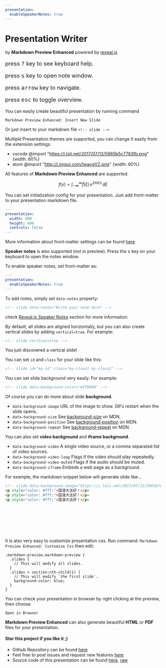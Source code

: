 ```yaml
---
presentation:
  enableSpeakerNotes: true
---
```


<!-- slide -->
# Presentation Writer
by **Markdown Preview Enhanced**
powered by [reveal.js](https://github.com/hakimel/reveal.js)
<br>

<p style="font-size: 18px;">press <kbd>?</kbd> key to see keyboard help.</p>
<p style="font-size: 18px;">press <kbd>s</kbd> key to open note window.</p>
<p style="font-size: 18px;">press <kbd>arrow</kbd> key to navigate.</p>
<p style="font-size: 18px;">press <kbd>esc</kbd> to toggle overview.</p>

<!-- slide -->
You can easily create beautiful presentation by running command

`Markdown Preview Enhanced: Insert New Slide`

Or just insert to your markdown file
`<!-- slide -->`

<!-- slide -->
Multiple Presentation themes are supported, you can change it easily from the extension settings.
* vscode
@import "https://i.loli.net/2017/07/12/5965b5c7783fb.png" {width: 60%}
* atom
@import "http://i.imgur.com/lwaogVZ.png" {width: 60%}


<!-- slide -->
All features of **Markdown Preview Enhanced** are supported.

$$
f(x) = \int_{-\infty}^\infty
    \hat f(\xi)\,e^{2 \pi i \xi x}
    \,d\xi
$$

<!-- slide -->
You can set initialization config for your presentation.
Just add front-matter to your presentation markdown file.
```yaml
---
presentation:
  width: 800
  height: 600
  controls: false
---
```
More information about front-matter settings can be found [here](https://shd101wyy.github.io/markdown-preview-enhanced/#/presentation).

<!-- slide data-notes="This is speaker note"-->
**Speaker notes** is also supported (not in preview).
Press the <kbd>s</kbd> key on your keyboard to open the notes window.

<!-- slide -->
To enable speaker notes, set front-matter as:
```yaml
---
presentation:
  enableSpeakerNotes: true
---
```
To add notes, simply set `data-notes` property:

```html
<!-- slide data-notes="Write your note here" -->
```

check [Reveal.js Speaker Notes](https://github.com/hakimel/reveal.js#speaker-notes) section for more information.


<!-- slide -->
By default, all slides are aligned horizontally, but you can also create vertical slides by adding `vertical=true`.
For example:
```html
<!-- slide vertical=true -->
```

<!-- slide vertical=true -->
You just discovered a vertical slide!

<!-- slide -->
You can set `id` and `class` for your slide like this:
```html
<!-- slide id="my-id" class="my-class1 my-class2" -->
```

<!-- slide -->
You can set slide background very easily.
For example:
```html
<!-- slide data-background-color="#ff0000" -->
```

<!-- slide data-background-color="#ffebcf"-->
Of course you can do more about slide **background**.
* `data-background-image`
URL of the image to show. GIFs restart when the slide opens.
* `data-background-size`
See [background-size](https://developer.mozilla.org/docs/Web/CSS/background-size) on MDN.
* `data-background-position`
See [background-position](https://developer.mozilla.org/docs/Web/CSS/background-position) on MDN.
* `data-background-repeat`
See [background-repeat](https://developer.mozilla.org/docs/Web/CSS/background-repeat) on MDN.

<!-- slide -->
You can also set **video background** and **iframe background**.
* `data-background-video`
A single video source, or a comma separated list of video sources.
* `data-background-video-loop`
Flags if the video should play repeatedly.
* `data-background-video-muted`
Flags if the audio should be muted.
* `data-background-iframe`
Embeds a web page as a background.

<!-- slide -->
For example, the markdown snippet below will generate slide like...
```html
<!-- slide data-background-image="https://i.loli.net/2017/07/12/5965b7edd3a2a.jpeg" data-transition="zoom" -->
<p style="color: #fff;">国漫大法好！</p>
<p style="color: #fff;">国漫大法好！</p>
<p style="color: #fff;">国漫大法好！</p>
```

<!-- slide data-background-image="https://i.loli.net/2017/07/12/5965b7edd3a2a.jpeg"
data-transition="zoom"
-->
<p style="color: #fff;">国漫大法好！</p>
<p style="color: #fff;">国漫大法好！</p>
<p style="color: #fff;">国漫大法好！</p>

<!-- slide -->
It is also very easy to customize presentation css.
Run command:
`Markdown Preview Enhanced: Customize Css`
then edit:
```less
.markdown-preview.markdown-preview {
  .slides {
    // This will modify all slides.
  }
  .slides > section:nth-child(1) {
    // This will modify `the first slide`.
    background-color: blue;
  }
}
```

<!-- slide -->
You can check your presentation in browser by
right clicking at the preview, then choose

`Open in Browser`

<!-- slide -->
**Markdown Preview Enhanced** can also generate beautiful **HTML** or **PDF** files for your presentation.

<!-- slide -->
#### Star this project if you like it ;)
* Github Repository can be found [here](https://github.com/shd101wyy/markdown-preview-enhanced)
* Feel free to post issues and request new features [here](https://github.com/shd101wyy/markdown-preview-enhanced/issues)
* Source code of this presentation can be found [here](https://github.com/shd101wyy/markdown-preview-enhanced/blob/master/docs/presentation-intro.md), [raw](https://raw.githubusercontent.com/shd101wyy/markdown-preview-enhanced/master/docs/presentation-intro.md)


<!-- slide data-background-image="http://ooo.0o0.ooo/2016/07/18/578c66da6a5a3.jpg" -->